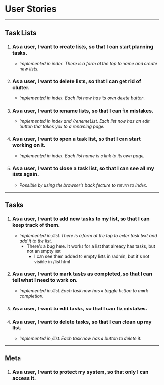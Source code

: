 # User Stories
---
## Task Lists
1. ### __As a user, I want to create lists, so that I can start planning tasks.__
   - _Implemented in index. There is a form at the top to name and create new lists._
2. ### __As a user, I want to delete lists, so that I can get rid of clutter.__
   - _Implemented in index. Each list now has its own delete button._
3. ### __As a user, I want to rename lists, so that I can fix mistakes.__
   - _Implemented in index and /renameList. Each list now has an edit button that takes you to a renaming page._
4. ### __As a user, I want to open a task list, so that I can start working on it.__
   - _Implemented in index. Each list name is a link to its own page._
5. ### __As a user, I want to close a task list, so that I can see all my lists again.__
   - _Possible by using the browser's back feature to return to index._
---
## Tasks
1. ### __As a user, I want to add new tasks to my list, so that I can keep track of them.__
    - _Implemented in /list. There is a form at the top to enter task text and add it to the list._
        - There's a bug here. It works for a list that already has tasks, but not an empty list.
          - I can see them added to empty lists in /admin, but it's not visible in /list.html
2. ### __As a user, I want to mark tasks as completed, so that I can tell what I need to work on.__
    - _Implemented in /list. Each task now has a toggle button to mark completion._
3. ### __As a user, I want to edit tasks, so that I can fix mistakes.__
4. ### __As a user, I want to delete tasks, so that I can clean up my list.__
    - _Implemented in /list. Each task now has a button to delete it._
---
## Meta
1. ### __As a user, I want to protect my system, so that only I can access it.__